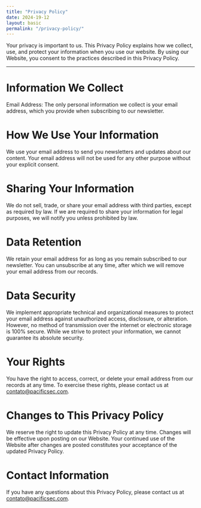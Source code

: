 ```yaml
---
title: "Privacy Policy"
date: 2024-19-12
layout: basic
permalink: "/privacy-policy/"
---
```


Your privacy is important to us. This Privacy Policy explains how we collect, use, and protect your information when you use our website.
By using our Website, you consent to the practices described in this Privacy Policy.

---

# Information We Collect

Email Address: The only personal information we collect is your email address, which you provide when subscribing to our newsletter.

# How We Use Your Information

We use your email address to send you newsletters and updates about our content.
Your email address will not be used for any other purpose without your explicit consent.

# Sharing Your Information

We do not sell, trade, or share your email address with third parties, except as required by law.
If we are required to share your information for legal purposes, we will notify you unless prohibited by law.

# Data Retention

We retain your email address for as long as you remain subscribed to our newsletter.
You can unsubscribe at any time, after which we will remove your email address from our records.

# Data Security

We implement appropriate technical and organizational measures to protect your email address against unauthorized access, disclosure, or alteration.
However, no method of transmission over the internet or electronic storage is 100% secure. While we strive to protect your information, we cannot guarantee its absolute security.

# Your Rights

You have the right to access, correct, or delete your email address from our records at any time.
To exercise these rights, please contact us at contato@pacificsec.com.

# Changes to This Privacy Policy

We reserve the right to update this Privacy Policy at any time. Changes will be effective upon posting on our Website.
Your continued use of the Website after changes are posted constitutes your acceptance of the updated Privacy Policy.

# Contact Information

If you have any questions about this Privacy Policy, please contact us at contato@pacificsec.com.

